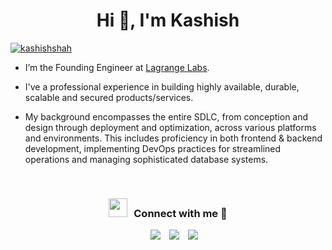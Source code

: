 <h1 align="center">Hi 👋, I'm Kashish</h1>

<p align="left"> <a href="https://twitter.com/0xkashish" target="blank"><img src="https://img.shields.io/twitter/follow/kashishshah?logo=twitter&style=for-the-badge" alt="kashishshah" /></a> </p>

- I’m the Founding Engineer at <a href="https://www.lagrange.dev/" target="blank">Lagrange Labs</a>.

- I've a professional experience in building highly available, durable, scalable and secured products/services.

- My background encompasses the entire SDLC, from conception and design through deployment and optimization, across various platforms and environments. This includes proficiency in both frontend & backend development, implementing DevOps practices for streamlined operations and managing sophisticated database systems.

<br/>
<h3 align="center"> <img src="https://media.giphy.com/media/iY8CRBdQXODJSCERIr/giphy.gif" width="30" height="30" style="margin-right: 10px;">Connect with me 🤝 </h3>

<p align="center">

 <div align="center"  class="icons-social" style="margin-left: 10px;">
        <a style="margin-left: 10px;"  target="_blank" href="https://www.linkedin.com/in/kashishshah22">
        <img src="https://img.icons8.com/doodle/1x/linkedin"></a>
        <a style="margin-left: 10px;" target="_blank" href="https://twitter.com/0xkashish">
            <img src="https://img.icons8.com/doodle/1x/twitter-squared--v2.png" ></a>
        <a style="margin-left: 10px;" target="_blank" href="mailto:kashishshah2205@gmail.com">
            <img src="https://img.icons8.com/doodle/1x/gmail.png" ></a>
      </div>
</p>
